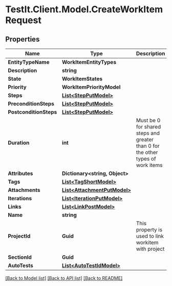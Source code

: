 # TestIt.Client.Model.CreateWorkItemRequest

## Properties

Name | Type | Description | Notes
------------ | ------------- | ------------- | -------------
**EntityTypeName** | **WorkItemEntityTypes** |  | 
**Description** | **string** |  | [optional] 
**State** | **WorkItemStates** |  | 
**Priority** | **WorkItemPriorityModel** |  | 
**Steps** | [**List&lt;StepPutModel&gt;**](StepPutModel.md) |  | 
**PreconditionSteps** | [**List&lt;StepPutModel&gt;**](StepPutModel.md) |  | 
**PostconditionSteps** | [**List&lt;StepPutModel&gt;**](StepPutModel.md) |  | 
**Duration** | **int** | Must be 0 for shared steps and greater than 0 for the other types of work items | 
**Attributes** | **Dictionary&lt;string, Object&gt;** |  | 
**Tags** | [**List&lt;TagShortModel&gt;**](TagShortModel.md) |  | 
**Attachments** | [**List&lt;AttachmentPutModel&gt;**](AttachmentPutModel.md) |  | [optional] 
**Iterations** | [**List&lt;IterationPutModel&gt;**](IterationPutModel.md) |  | [optional] 
**Links** | [**List&lt;LinkPostModel&gt;**](LinkPostModel.md) |  | 
**Name** | **string** |  | 
**ProjectId** | **Guid** | This property is used to link workitem with project | 
**SectionId** | **Guid** |  | 
**AutoTests** | [**List&lt;AutoTestIdModel&gt;**](AutoTestIdModel.md) |  | [optional] 

[[Back to Model list]](../README.md#documentation-for-models) [[Back to API list]](../README.md#documentation-for-api-endpoints) [[Back to README]](../README.md)


